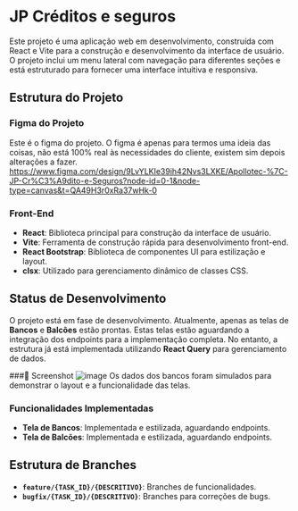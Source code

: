# JP Créditos e seguros

Este projeto é uma aplicação web em desenvolvimento, construída com React e Vite para a construção e desenvolvimento da interface de usuário. O projeto inclui um menu lateral com navegação para diferentes seções e está estruturado para fornecer uma interface intuitiva e responsiva.

## Estrutura do Projeto

### Figma do Projeto
Este é o figma do projeto. O figma é apenas para termos uma ideia das coisas, não está 100% real às necessidades do cliente, existem sim depois alterações a fazer.
https://www.figma.com/design/9LvYLKIe39ih42Nvs3LXKE/Apollotec-%7C-JP-Cr%C3%A9dito-e-Seguros?node-id=0-1&node-type=canvas&t=QA49H3r0xRa37wHk-0

### Front-End

- **React**: Biblioteca principal para construção da interface de usuário.
- **Vite**: Ferramenta de construção rápida para desenvolvimento front-end.
- **React Bootstrap**: Biblioteca de componentes UI para estilização e layout.
- **clsx**: Utilizado para gerenciamento dinâmico de classes CSS.

## Status de Desenvolvimento

O projeto está em fase de desenvolvimento. Atualmente, apenas as telas de **Bancos** e **Balcões** estão prontas. Estas telas estão aguardando a integração dos endpoints para a implementação completa. No entanto, a estrutura já está implementada utilizando **React Query** para gerenciamento de dados.

###📸 Screenshot
![image](https://github.com/user-attachments/assets/61e01262-22d6-4fff-ba88-724c8c27b9c7)
Os dados dos bancos foram simulados para demonstrar o layout e a funcionalidade das telas.

### Funcionalidades Implementadas

- **Tela de Bancos**: Implementada e estilizada, aguardando endpoints.
- **Tela de Balcões**: Implementada e estilizada, aguardando endpoints.


## Estrutura de Branches

- **`feature/{TASK_ID}/{DESCRITIVO}`**: Branches de funcionalidades.
- **`bugfix/{TASK_ID}/{DESCRITIVO}`**: Branches para correções de bugs.
